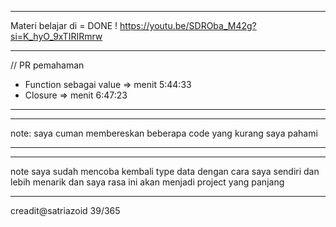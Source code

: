 _________________________________________________
Materi belajar di = DONE !
https://youtu.be/SDROba_M42g?si=K_hyO_9xTIRIRmrw

_________________________________________________
// PR pemahaman
- Function sebagai value => menit 5:44:33
- Closure => menit 6:47:23
_________________________________________________

_________________________________________________
note: saya cuman membereskan beberapa code yang
kurang saya pahami
_________________________________________________

_________________________________________________
note saya sudah mencoba kembali type data dengan
cara saya sendiri dan lebih menarik dan saya rasa
ini akan menjadi project yang panjang
_________________________________________________


creadit@satriazoid 39/365
